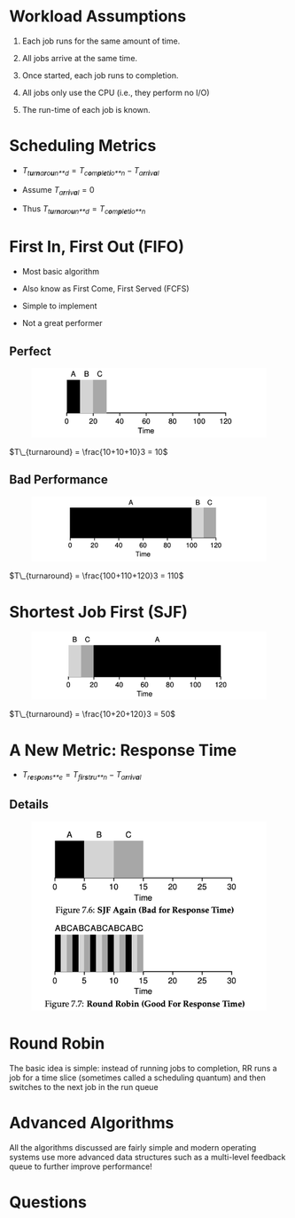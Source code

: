 # Workload Assumptions

1.  Each job runs for the same amount of time.

2.  All jobs arrive at the same time.

3.  Once started, each job runs to completion.

4.  All jobs only use the CPU (i.e., they perform no I/O)

5.  The run-time of each job is known.

# Scheduling Metrics

-   *T*<sub>*t**u**r**n**a**r**o**u**n**d*</sub> = *T*<sub>*c**o**m**p**l**e**t**i**o**n*</sub> − *T*<sub>*a**r**r**i**v**a**l*</sub>

-   Assume *T*<sub>*a**r**r**i**v**a**l*</sub> = 0

-   Thus
    *T*<sub>*t**u**r**n**a**r**o**u**n**d*</sub> = *T*<sub>*c**o**m**p**l**e**t**i**o**n*</sub>

# First In, First Out (FIFO)

-   Most basic algorithm

-   Also know as First Come, First Served (FCFS)

-   Simple to implement

-   Not a great performer

## Perfect

<figure>
<img src="images/fcfs-perfect.png" alt="FCFS" />
</figure>

$T\_{turnaround} = \frac{10+10+10}3 = 10$

## Bad Performance

<figure>
<img src="images/fcfs-worst.png" alt="Bag" />
</figure>

$T\_{turnaround} = \frac{100+110+120}3 = 110$

# Shortest Job First (SJF)

<figure>
<img src="images/sjf.png" alt="sjf" />
</figure>

$T\_{turnaround} = \frac{10+20+120}3 = 50$

# A New Metric: Response Time

-   *T*<sub>*r**e**s**p**o**n**s**e*</sub> = *T*<sub>*f**i**r**s**t**r**u**n*</sub> − *T*<sub>*a**r**r**i**v**a**l*</sub>

## Details

<figure>
<img src="images/response-time.png" alt="response time" />
</figure>

# Round Robin

The basic idea is simple: instead of running jobs to completion, RR runs
a job for a time slice (sometimes called a scheduling quantum) and then
switches to the next job in the run queue

# Advanced Algorithms

All the algorithms discussed are fairly simple and modern operating
systems use more advanced data structures such as a multi-level feedback
queue to further improve performance!

# Questions
